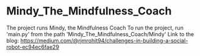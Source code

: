 # Mindy_The_Mindfulness_Coach

The project runs Mindy, the Mindfulness Coach To run the project, run 'main.py' from the path 'Mindy_The_Mindfulness_Coach/Mindy'
Link to the blog: https://medium.com/@rjmrohit94/challenges-in-building-a-social-robot-ec94ec6fae29
